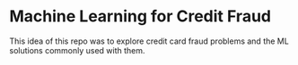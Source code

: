 # Machine Learning for Credit Fraud

This idea of this repo was to explore credit card fraud problems and the ML solutions commonly used with them.

